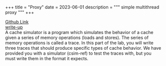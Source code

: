 +++
title = "Proxy"
date = 2023-06-01
description = """
simple multithread proxy
"""
+++

[Github Link](https://github.com/zoharrpg/proxy)\
[write-up](../../document/15213-write-up/proxylab.pdf)\
A cache simulator is a program which simulates the behavior of a cache given a series of memory operations (loads and stores). The series of memory operations is called a trace.
In this part of the lab, you will write three traces that should produce specific types of cache behavior. We have provided you with a simulator (csim-ref) to test the traces with, but you must write them in the format it expects.